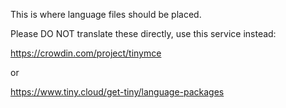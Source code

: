 This is where language files should be placed.

Please DO NOT translate these directly, use this service instead: 

https://crowdin.com/project/tinymce

or

https://www.tiny.cloud/get-tiny/language-packages
